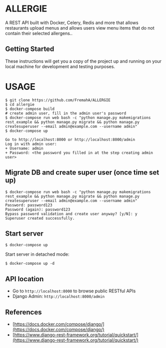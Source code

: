 # ALLERGIE
A REST API built with Docker, Celery, Redis and more that allows restaurants upload menus and allows users view menu items that do not contain their selected allergens..

## Getting Started

These instructions will get you a copy of the project up and running on your local machine for development and testing purposes.

# USAGE

```
$ git clone https://github.com/FremahA/ALLERGIE
$ cd allergie
$ docker-compose build
# create admin user, fill in the admin user's password
$ docker-compose run web bash -c "python manage.py makemigrations rest_example && python manage.py migrate && python manage.py createsuperuser --email admin@example.com --username admin"
$ docker-compose up

Go to http://localhost:8000 or http://localhost:8000/admin
Log in with admin user:
+ Username: admin
+ Password: <the password you filled in at the step creating admin user>
```

## Migrate DB and create super user (once time set up)
```
$ docker-compose run web bash -c "python manage.py makemigrations rest_example && python manage.py migrate && python manage.py createsuperuser --email admin@example.com --username admin"
Password: password123
Password (again): password123
Bypass password validation and create user anyway? [y/N]: y
Superuser created successfully.
```

## Start server

```
$ docker-compose up
```

Start server in detached mode:

```
$ docker-compose up -d
```

## API location

* Go to `http://localhost:8000` to browse public RESTful APIs
* Django Admin: `http://localhost:8000/admin`

## References

+ [https://docs.docker.com/compose/django/](https://docs.docker.com/compose/django/)
+ [https://www.django-rest-framework.org/tutorial/quickstart/](https://www.django-rest-framework.org/tutorial/quickstart/)
